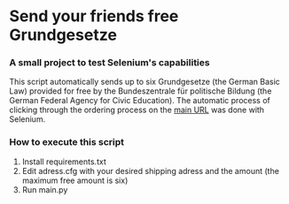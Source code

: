 # Send your friends free Grundgesetze

### A small project to test Selenium's capabilities

This script automatically sends up to six Grundgesetze (the German Basic Law) provided for free by the Bundeszentrale für politische Bildung (the German Federal Agency for Civic Education). The automatic process of clicking through the ordering process on the [main URL](https://www.bpb.de/shop/buecher/grundgesetz/34367/grundgesetz-fuer-die-bundesrepublik-deutschland/) was done with Selenium.

###  How to execute this script
1. Install requirements.txt
2. Edit adress.cfg with your desired shipping adress and the amount (the maximum free amount is six)
3. Run main.py
